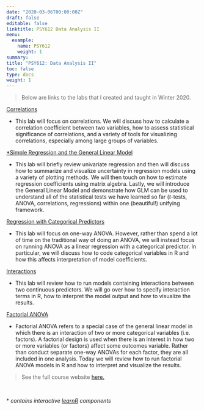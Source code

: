 ```yaml
---
date: "2020-03-06T00:00:00Z"
draft: false
editable: false
linktitle: PSY612 Data Analysis II
menu:
  example:
    name: PSY612
    weight: 1
summary: 
title: "PSY612: Data Analysis II"
toc: false
type: docs
weight: 1
---
```


>Below are links to the labs that I created and taught in Winter 2020. 

[Correlations](https://brendanhcullen.github.io/psy612/labs/lab-1/lab-1.html)

* This lab will focus on correlations. We will discuss how to calculate a correlation coefficient between two variables, how to assess statistical significance of correlations, and a variety of tools for visualizing correlations, especially among large groups of variables.


[*Simple Regression and the General Linear Model](https://brendanhcullen.github.io/psy612/labs/lab-3/lab-3-learnr.html)


* This lab will briefly review univariate regression and then will discuss how to summarize and visualize uncertainty in regression models using a variety of plotting methods. We will then touch on how to estimate regression coefficients using matrix algebra. Lastly, we will introduce the General Linear Model and demonstrate how GLM can be used to understand all of the statistical tests we have learned so far (*t*-tests, ANOVA, correlations, regressions) within one (beautiful!) unifying framework.


[Regression with Categorical Predictors](https://brendanhcullen.github.io/psy612/labs/lab-5/lab-5.html)

* This lab will focus on one-way ANOVA. However, rather than spend a lot of time on the traditional way of doing an ANOVA, we will instead focus on running ANOVA as a linear regression with a categorical predictor. In particular, we will discuss how to code categorical variables in R and how this affects interpretation of model coefficients.


[Interactions](https://brendanhcullen.github.io/psy612/labs/lab-7/lab-7.html)

* This lab will review how to run models containing interactions between two continuous predictors. We will go over how to specify interaction terms in R, how to interpret the model output and how to visualize the results.


[Factorial ANOVA](https://brendanhcullen.github.io/psy612/labs/lab-8/lab-8.html)

* Factorial ANOVA refers to a special case of the general linear model in which there is an interaction of two or more categorical variables (i.e. factors). A factorial design is used when there is an interest in how two or more variables (or factors) affect some outcomes variable. Rather than conduct separate one-way ANOVAs for each factor, they are all included in one analysis. Today we will review how to run factorial ANOVA models in R and how to interpret and visualize the results.


>See the full course website [here.](https://brendanhcullen.github.io/psy612/)

<br>

\* *contains interactive [learnR](https://rstudio.github.io/learnr/) components*